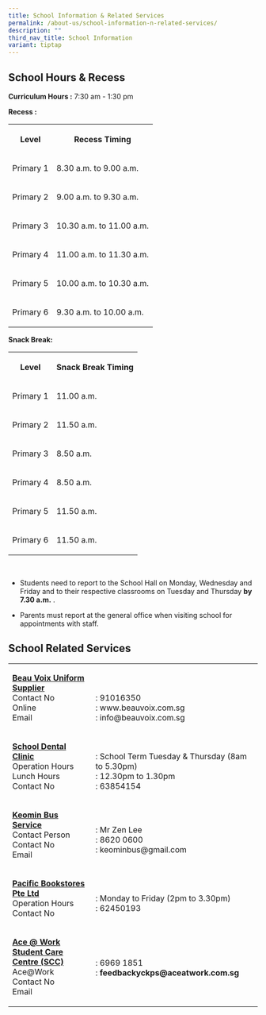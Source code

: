 ```yaml
---
title: School Information & Related Services
permalink: /about-us/school-information-n-related-services/
description: ""
third_nav_title: School Information
variant: tiptap
---
```

<h2>School Hours &amp; Recess</h2><p><strong>Curriculum Hours :</strong>&nbsp;7:30 am - 1:30 pm&nbsp;&nbsp;&nbsp;</p><p><strong>Recess :</strong></p><table><tbody><tr><th rowspan="1" colspan="1"><p>Level</p></th><th rowspan="1" colspan="1"><p>Recess Timing</p></th></tr><tr><td rowspan="1" colspan="1"><p>Primary 1</p></td><td rowspan="1" colspan="1"><p>8.30 a.m. to 9.00 a.m.</p></td></tr><tr><td rowspan="1" colspan="1"><p>Primary 2</p></td><td rowspan="1" colspan="1"><p>9.00 a.m. to 9.30 a.m.<br></p></td></tr><tr><td rowspan="1" colspan="1"><p>Primary 3</p></td><td rowspan="1" colspan="1"><p>10.30 a.m. to 11.00 a.m.</p></td></tr><tr><td rowspan="1" colspan="1"><p>Primary 4</p></td><td rowspan="1" colspan="1"><p>11.00 a.m. to 11.30 a.m.</p></td></tr><tr><td rowspan="1" colspan="1"><p>Primary 5</p></td><td rowspan="1" colspan="1"><p>10.00 a.m. to 10.30 a.m.</p></td></tr><tr><td rowspan="1" colspan="1"><p>Primary 6</p></td><td rowspan="1" colspan="1"><p>9.30 a.m. to 10.00 a.m.</p></td></tr></tbody></table><p><strong>Snack Break:</strong></p><table><tbody><tr><th rowspan="1" colspan="1"><p>Level</p></th><th rowspan="1" colspan="1"><p>Snack Break Timing</p></th></tr><tr><td rowspan="1" colspan="1"><p>Primary 1</p></td><td rowspan="1" colspan="1"><p>11.00 a.m.</p></td></tr><tr><td rowspan="1" colspan="1"><p>Primary 2</p></td><td rowspan="1" colspan="1"><p>11.50 a.m. <br></p></td></tr><tr><td rowspan="1" colspan="1"><p>Primary 3</p></td><td rowspan="1" colspan="1"><p>8.50 a.m.</p></td></tr><tr><td rowspan="1" colspan="1"><p>Primary 4</p></td><td rowspan="1" colspan="1"><p>8.50 a.m.</p></td></tr><tr><td rowspan="1" colspan="1"><p>Primary 5</p></td><td rowspan="1" colspan="1"><p>11.50 a.m.</p></td></tr><tr><td rowspan="1" colspan="1"><p>Primary 6</p></td><td rowspan="1" colspan="1"><p>11.50 a.m.</p></td></tr></tbody></table><p><br></p><ul data-tight="true" class="tight"><li><p>Students need to report to the School Hall on Monday, Wednesday and Friday and to their respective classrooms on Tuesday and Thursday&nbsp;<strong>by 7.30 a.m.</strong> .</p></li><li><p>Parents must report at the general office when visiting school for appointments with staff.</p></li></ul><h2>School Related Services</h2><table><tbody><tr><td rowspan="1" colspan="1"><p><strong><u>Beau Voix Uniform Supplier<br></u></strong>Contact No<br>Online<br>Email<u><br></u></p></td><td rowspan="1" colspan="1"><p><br><br>: 91016350<br>: www.beauvoix.com.sg<br>: info@beauvoix.com.sg<br></p></td></tr><tr><td rowspan="1" colspan="1"><p><strong><u>School Dental Clinic<br></u></strong>Operation Hours<br>Lunch Hours<br>Contact No<br></p></td><td rowspan="1" colspan="1"><p><strong><u><br></u></strong>: School Term Tuesday &amp; Thursday (8am to 5.30pm)<br>: 12.30pm to 1.30pm<br>: 63854154<br></p></td></tr><tr><td rowspan="1" colspan="1"><p><strong><u>Keomin Bus Service<br></u></strong>Contact Person<br>Contact No<br>Email<br></p></td><td rowspan="1" colspan="1"><p><br>: Mr Zen Lee<br>: 8620 0600<br>: keominbus@gmail.com<br></p></td></tr><tr><td rowspan="1" colspan="1"><p><strong><u>Pacific Bookstores Pte Ltd<br></u></strong>Operation Hours<br>Contact No<br></p></td><td rowspan="1" colspan="1"><p><br>: Monday to Friday (2pm to 3.30pm)<br>: 62450193<br></p></td></tr><tr><td rowspan="1" colspan="1"><p><strong><u>Ace @ Work Student Care Centre (SCC)</u></strong><br>Ace@Work<br>Contact No<br>Email<br></p></td><td rowspan="1" colspan="1"><p><br><br>: 6969 1851<br>:&nbsp;<strong><a rel="noopener noreferrer nofollow" target="_blank">feedbackyckps@aceatwork.com.sg</a></strong></p><p><br></p></td></tr></tbody></table><p></p>